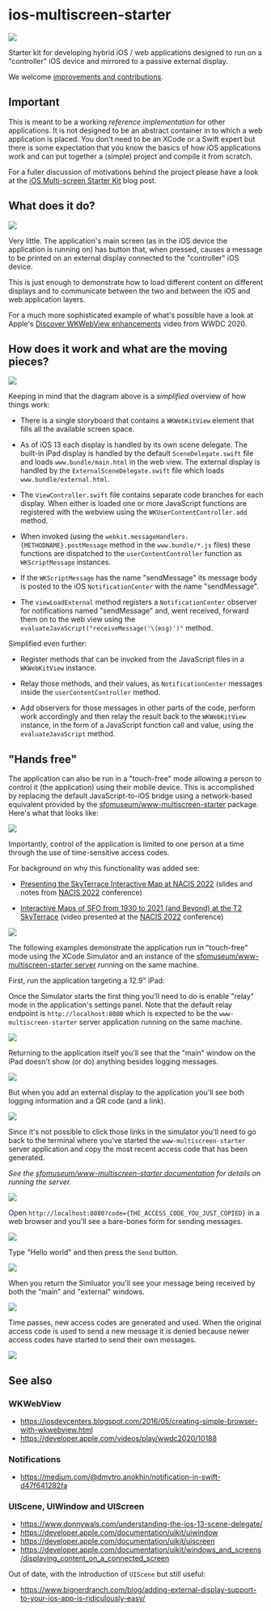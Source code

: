 # ios-multiscreen-starter

![](docs/images/arch.jpg)

Starter kit for developing hybrid iOS / web applications designed to run on a "controller" iOS device and mirrored to a passive external display.

We welcome [improvements and contributions](https://github.com/sfomuseum/ios-multiscreen-starter/issues).

## Important

This is meant to be a working _reference implementation_ for other applications. It is not designed to be an abstract container in to which a web application is placed. You don't need to be an XCode or a Swift expert but there is some expectation that you know the basics of how iOS applications work and can put together a (simple) project and compile it from scratch.

For a fuller discussion of motivations behind the project please have a look at the [iOS Multi-screen Starter Kit](https://millsfield.sfomuseum.org/blog/2020/11/18/multiscreen/) blog post.

## What does it do?

![](docs/images/example.png)

Very little. The application's main screen (as in the iOS device the application is running on) has button that, when pressed, causes a message to be printed on an external display connected to the "controller" iOS device.

This is just enough to demonstrate how to load different content on different displays and to communicate between the two and between the iOS and web application layers.

For a much more sophisticated example of what's possible have a look at Apple's [Discover WKWebView enhancements](https://developer.apple.com/videos/play/wwdc2020/10188) video from WWDC 2020.

## How does it work and what are the moving pieces?

![](docs/images/messaging.jpg)

Keeping in mind that the diagram above is a _simplified_ overview of how things work:

* There is a single storyboard that contains a `WKWebKitView` element that fills all the available screen space.

* As of iOS 13 each display is handled by its own scene delegate. The built-in iPad display is handled by the default `SceneDelegate.swift` file and loads `www.bundle/main.html` in the web view. The external display is handled by the `ExternalSceneDelegate.swift` file which loads `www.bundle/external.html`.

* The `ViewController.swift` file contains separate code branches for each display. When either is loaded one or more JavaScript functions are registered with the webview using the `WKUserContentController.add` method.

* When invoked (using the `webkit.messageHandlers.{METHODNAME}.postMessage` method in the `www.bundle/*.js` files) these functions are dispatched to the `userContentController` function as `WKScriptMessage` instances.

* If the `WKScriptMessage` has the name "sendMessage" its message body is posted to the iOS `NotificationCenter` with the name "sendMessage".

* The `viewLoadExternal` method registers a `NotificationCenter` observer for notifications named "sendMessage" and, went received, forward them on to the web view using the `evaluateJavaScript("receiveMessage('\(msg)')"` method.

Simplified even further:

* Register methods that can be invoked from the JavaScript files in a `WKWebKitView` instance.

* Relay those methods, and their values, as `NotificationCenter` messages inside the `userContentController` method.

* Add observers for those messages in other parts of the code, perform work accordingly and then relay the result back to the `WKWebKitView` instance, in the form of a JavaScript function call and value, using the `evaluateJavaScript` method.

## "Hands free"

The application can also be run in a "touch-free" mode allowing a person to control it (the application) using their mobile device. This is accomplished by replacing the default JavaScript-to-iOS bridge using a network-based equivalent provided by the [sfomuseum/www-multiscreen-starter](https://github.com/sfomuseum/www-multiscreen-starter) package. Here's what that looks like:

![](docs/images/ios-multiscreen-touchfree-000.jpg)

Importantly, control of the application is limited to one person at a time through the use of time-sensitive access codes.

For background on why this functionality was added see:

* [Presenting the SkyTerrace Interactive Map at NACIS 2022](https://millsfield.sfomuseum.org/blog/2022/10/28/nacis/) (slides and notes from [NACIS 2022](https://nacis.org/annual-meeting/) conference)

* [Interactive Maps of SFO from 1930 to 2021 (and Beyond) at the T2 SkyTerrace](https://www.youtube.com/watch?v=hZ2NXeul0Qs&list=PLcBEhOBZvhcbTn1RC0zWbnuHA81SgIg8b&index=36) (video presented at the [NACIS 2022](https://nacis.org/annual-meeting/) conference)

![](docs/images/ios-multiscreen-touchfree-001.png)

The following examples demonstrate the application run in "touch-free" mode using the XCode Simulator and an instance of the [sfomuseum/www-multiscreen-starter server](https://github.com/sfomuseum/www-multiscreen-starter#server) running on the same machine.

First, run the application targeting a 12.9" iPad:

Once the Simulator starts the first thing you'll need to do is enable "relay" mode in the application's settings panel. Note that the default relay endpoint is `http://localhost:8080` which is expected to be the `www-multiscreen-starter` server application running on the same machine.

![](docs/images/ios-multiscreen-touchfree-002.png)

Returning to the application itself you'll see that the "main" window on the iPad doesn't show (or do) anything besides logging messages.

![](docs/images/ios-multiscreen-touchfree-003.png)

But when you add an external display to the application you'll see both logging information and a QR code (and a link).

![](docs/images/ios-multiscreen-touchfree-004.png)

Since it's not possible to click those links in the simulator you'll need to go back to the terminal where you've started the `www-multiscreen-starter`	server application and copy the most recent access code that has been generated.

_See the [sfomuseum/www-multiscreen-starter documentation](https://github.com/sfomuseum/www-multiscreen-starter#server) for details on running the server._

![](docs/images/ios-multiscreen-touchfree-005.png)

Open `http://localhost:8080?code={THE_ACCESS_CODE_YOU_JUST_COPIED}` in a web browser and you'll see a bare-bones form for sending messages.

![](docs/images/ios-multiscreen-touchfree-006.png)

Type "Hello world" and then press the `Send` button.

![](docs/images/ios-multiscreen-touchfree-007.png)

When you return the Simluator you'll see your message being received by both the "main" and "external" windows.

![](docs/images/ios-multiscreen-touchfree-008.png)

Time passes, new access codes are generated and used. When the original access code is used to send a new message it is denied because newer access codes have started to send their own messages.

![](docs/images/ios-multiscreen-touchfree-009.png)

## See also

### WKWebView

* https://iosdevcenters.blogspot.com/2016/05/creating-simple-browser-with-wkwebview.html
* https://developer.apple.com/videos/play/wwdc2020/10188

### Notifications

* https://medium.com/@dmytro.anokhin/notification-in-swift-d47f641282fa

### UIScene, UIWindow and UIScreen

* https://www.donnywals.com/understanding-the-ios-13-scene-delegate/
* https://developer.apple.com/documentation/uikit/uiwindow
* https://developer.apple.com/documentation/uikit/uiscreen
* https://developer.apple.com/documentation/uikit/windows_and_screens/displaying_content_on_a_connected_screen

Out of date, with the introduction of `UIScene` but still useful:

* https://www.bignerdranch.com/blog/adding-external-display-support-to-your-ios-app-is-ridiculously-easy/
